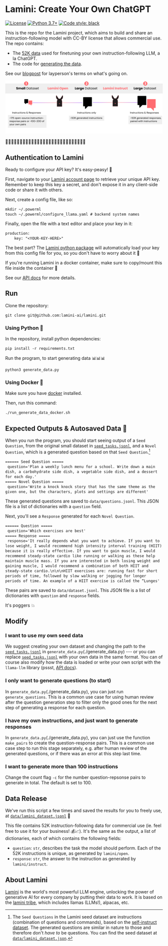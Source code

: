 
# Lamini: Create Your Own ChatGPT
[![License](https://img.shields.io/badge/License-CC%20By%204.0-green.svg)](/LICENSE.txt)
[![Python 3.7+](https://img.shields.io/badge/python-3.7+-blue.svg)](https://www.python.org/downloads/release/python-370/)
[![Code style: black](https://img.shields.io/badge/code%20style-black-000000.svg)](https://github.com/psf/black)

This is the repo for the Lamini project, which aims to build and share an instruction-following model with CC-BY license that allows commercial use. The repo contains:

- The [52K data](#data-release) used for finetuning your own instruction-following LLM, a la ChatGPT.
- The code for [generating the data](#run).

See our [blogpost](https://lamini.ai/blog) for layperson's terms on what's going on.

![Lamini Process Step by Step](assets/process.png "Lamini Process Step by Step")

🦙🐪🦙🐫🦙🐪🦙🐫🦙🐪🦙🐫🦙🐪🦙🐫🦙🐪🦙🐫🦙🐪🦙🐫🦙🐪🦙🐫


## Authentication to Lamini

Ready to configure your API key? It's easy-peasy! 🔑

First, navigate to your [Lamini account page](https://app.powerml.co) to retrieve your unique API key. Remember to keep this key a secret, and don't expose it in any client-side code or share it with others.

Next, create a config file, like so:

```
mkdir ~/.powerml
touch ~/.powerml/configure_llama.yaml # backend system names
```

Finally, open the file with a text editor and place your key in it:

```
production:
    key: "<YOUR-KEY-HERE>"
```

The best part? The [Lamini python package](https://pypi.org/project/llama-llm) will automatically load your key from this config file for you, so you don't have to worry about it 🙌

If you're running Lamini in a docker container, make sure to copy/mount this file inside the container 🐳

See our [API docs](https://powerml.github.io/auth/) for more details.

## Run
Clone the repository:
```
git clone git@github.com:lamini-ai/lamini.git
```

### Using Python 🐍

In the repository, install python dependencies:

```
pip install -r requirements.txt
```

Run the program, to start generating data 📊📊📊

```
python3 generate_data.py
```

### Using Docker 🐳

Make sure you have [docker](https://docs.docker.com/get-docker/) installed.

Then, run this command:

```bash
./run_generate_data_docker.sh
```

## Expected Outputs & Autosaved Data 🦙
When you run the program, you should start seeing output of a `Seed Question`, from the original small dataset in [`seed_tasks.jsonl`](./seed_tasks.jsonl), and a `Novel Question`, which is a generated question based on that `Seed Question`.[^1]
[^1]: The `Seed Questions` in the Lamini seed dataset are instructions (combination of questions and commands), based on the [self-instruct dataset](https://github.com/yizhongw/self-instruct). The generated questions are similar in nature to those and therefore don't *have to* be questions. You can find the seed dataset at [`data/lamini_dataset.json`](./data/lamini_dataset.jsonl).
```
====== Seed Question =====
 question='Plan a weekly lunch menu for a school. Write down a main dish, a carbohydrate side dish, a vegetable side dish, and a dessert for each day.'
===== Novel Question =====
 question='Write a knock knock story that has the same theme as the given one, but the characters, plots and settings are different'
```
These generated questions are saved to `data/questions.jsonl`. This JSON file is a list of dictionaries with a `question` field.

Next, you'll see a `Response` generated for each `Novel Question`.
```
====== Question =====
 question='Which exercises are best'
===== Response =====
 response='It really depends what you want to achieve. If you want to lose weight, I would recommend high intensity interval training (HIIT) because it is really effective. If you want to gain muscle, I would recommend steady-state cardio like running or walking as these help maintain muscle mass. If you are interested in both losing weight and gaining muscle, I would recommend a combination of both HIIT and steady-state cardio.\n\n\nHIIT exercises are: running fast for short periods of time, followed by slow walking or jogging for longer periods of time. An example of a HIIT exercise is called the “Lunges'
```

These pairs are saved to `data/dataset.jsonl`. This JSON file is a list of dictionaries with `question` and `response` fields.

It's poggers 💥

## Modify

### I want to use my own seed data
We suggest creating your own dataset and changing the path to the [`seed_tasks.jsonl`](./seed_tasks.jsonl) in `generate_data.py`(./generate_data.py) --- or you can replace  [`seed_tasks.jsonl`](./seed_tasks.jsonl) with your own data in the same format. You can of course also modify how the data is loaded or write your own script with the `llama-llm` library (pssst, [API docs](https://powerml.github.io/auth/)).

### I only want to generate questions (to start)
In `generate_data.py`(./generate_data.py), you can just run `generate_questions`. This is a common use case for using human review after the question generation step to filter only the good ones for the next step of generating a response for each question.

### I have my own instructions, and just want to generate responses
In `generate_data.py`(./generate_data.py), you can just use the function `make_pairs` to create the question-response pairs. This is a common use case step to run this stage separately, e.g. after human review of the generated questions, or if there was an error at this step last time.

### I want to generate more than 100 instructions
Change the count flag `-c` for the number question-repsonse pairs to generate in total. The default is set to 100.

## Data Release
We've run this script a few times and saved the results for you to freely use, at [`data/lamini_dataset.jsonl`](./data/lamini_dataset.jsonl) 💸

This file contains 52K instruction-following data for commercial use (ie. feel free to use it for your business! 💰📈). It's the same as the output, a list of dictionaries, each of which contains the following fields:
- `question`: `str`, describes the task the model should perform. Each of the 52K instructions is unique, as generated by `lamini/open`.
- `response`: `str`, the answer to the instruction as generated by `lamini/instruct`.

## About Lamini
[Lamini](https://lamini.ai/) is the world's most powerful LLM engine, unlocking the power of generative AI for every company by putting their data to work. It is based on the [lamini tribe](https://en.wikipedia.org/wiki/Lamini), which includes llamas (LLMs!), alpacas, etc.
